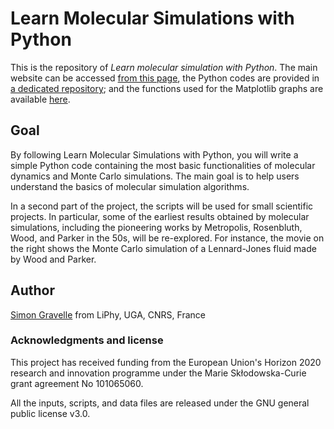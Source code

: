 # Learn Molecular Simulations with Python

This is the repository of _Learn molecular simulation with Python_. The main website
can be accessed [from this page](https://mdcourse.github.io/), the Python codes are
provided in [a dedicated repository](https://github.com/mdcourse/python-codes);
and the functions used for the Matplotlib graphs are available [here](https://github.com/simongravelle/pyplot-perso).

## Goal

By following Learn Molecular Simulations with Python, you will write a simple Python
code containing the most basic functionalities of molecular dynamics and Monte Carlo
simulations. The main goal is to help users understand the basics of molecular simulation
algorithms.

In a second part of the project, the scripts will be used for small scientific
projects. In particular, some of the earliest results obtained by molecular
simulations, including the pioneering works by Metropolis, Rosenbluth,
Wood, and Parker in the 50s, will be re-explored. For instance, the movie on the right
shows the Monte Carlo simulation of a Lennard-Jones fluid made by Wood
and Parker.

## Author

[Simon Gravelle](https://github.com/simongravelle) from LiPhy, UGA, CNRS, France

### Acknowledgments and license

This project has received funding from the European
Union's Horizon 2020 research and innovation programme
under the Marie Skłodowska-Curie grant agreement No 101065060.

All the inputs, scripts, and data files are released under the 
GNU general public license v3.0.
